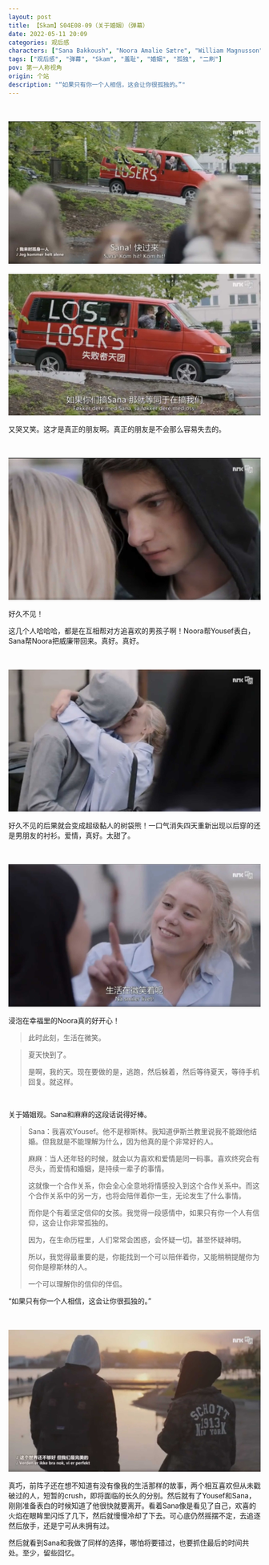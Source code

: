 ```yaml
---
layout: post
title: 【Skam】S04E08-09（关于婚姻）（弹幕）
date: 2022-05-11 20:09
categories: 观后感
characters: ["Sana Bakkoush", "Noora Amalie Sætre", "William Magnusson"]
tags: ["观后感", "弹幕", "Skam", "羞耻", "婚姻", "孤独", "二刷"]
pov: 第一人称视角
origin: 个站
description: "“如果只有你一个人相信，这会让你很孤独的。”"
---
```


<br><br>
![8-1](/assets/images/Skam/Skam4/Skam4-8-1.png)
<br><br>
![8-2](/assets/images/Skam/Skam4/Skam4-8-2.png)
<br>

又哭又笑。这才是真正的朋友啊。真正的朋友是不会那么容易失去的。

<br><br>
![8-3](/assets/images/Skam/Skam4/Skam4-8-3.png)
<br>

好久不见！

这几个人哈哈哈，都是在互相帮对方追喜欢的男孩子啊！Noora帮Yousef表白，Sana帮Noora把威廉带回来。真好。真好。

<br><br>
![9-1](/assets/images/Skam/Skam4/Skam4-9-1.png)
<br>

好久不见的后果就会变成超级黏人的树袋熊！一口气消失四天重新出现以后穿的还是男朋友的衬衫。爱情，真好。太甜了。

<br><br>
![9-2](/assets/images/Skam/Skam4/Skam4-9-2.png)
<br>

浸泡在幸福里的Noora真的好开心！

> 此时此刻，生活在微笑。

> 夏天快到了。
>
> 是啊，我的天。现在要做的是，逃跑，然后躲着，然后等待夏天，等待手机回复。就这样。

<br>

关于婚姻观。Sana和麻麻的这段话说得好棒。

> Sana：我喜欢Yousef。他不是穆斯林。我知道伊斯兰教里说我不能跟他结婚。但我就是不能理解为什么，因为他真的是个非常好的人。
>
> 麻麻：当人还年轻的时候，就会以为喜欢和爱情是同一码事。喜欢终究会有尽头，而爱情和婚姻，是持续一辈子的事情。
>
> 这就像一个合作关系，你会全心全意地将情感投入到这个合作关系中。而这个合作关系中的另一方，也将会陪伴着你一生，无论发生了什么事情。
>
> 而你是个有着坚定信仰的女孩。我觉得一段感情中，如果只有你一个人有信仰，这会让你非常孤独的。
>
> 因为，在生命历程里，人们常常会困惑，会怀疑一切。甚至怀疑神明。
>
> 所以，我觉得最重要的是，你能找到一个可以陪伴着你，又能稍稍提醒你为何你是穆斯林的人。
>
> 一个可以理解你的信仰的伴侣。

“如果只有你一个人相信，这会让你很孤独的。”

<br><br>
![9-3](/assets/images/Skam/Skam4/Skam4-9-3.png)
<br>

真巧，前阵子还在想不知道有没有像我的生活那样的故事，两个相互喜欢但从未戳破过的人，短暂的crush，即将面临的长久的分别。然后就有了Yousef和Sana，刚刚准备表白的时候知道了他很快就要离开。看着Sana像是看见了自己，欢喜的火焰在眼眸里闪烁了几下，然后就慢慢冷却了下去。可心底仍然摇摆不定，去追逐然后放手，还是宁可从未拥有过。

然后就看到Sana和我做了同样的选择，哪怕将要错过，也要抓住最后的时间共处。至少，留些回忆。
